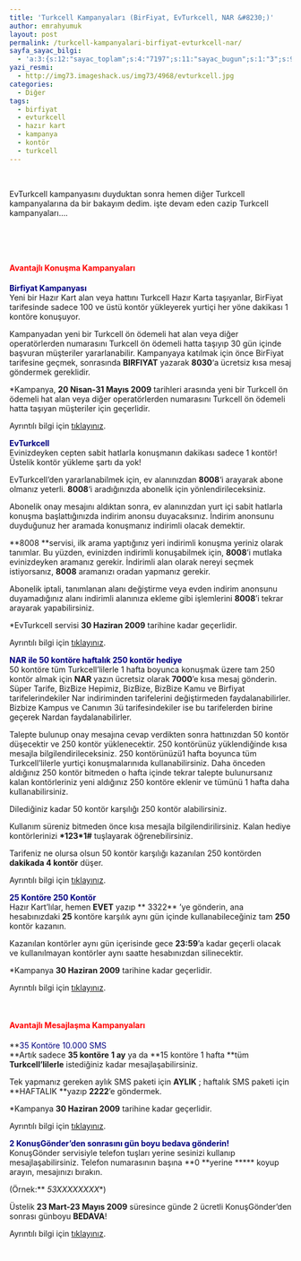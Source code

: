```yaml
---
title: 'Turkcell Kampanyaları (BirFiyat, EvTurkcell, NAR &#8230;)'
author: emrahyumuk
layout: post
permalink: /turkcell-kampanyalari-birfiyat-evturkcell-nar/
sayfa_sayac_bilgi:
  - 'a:3:{s:12:"sayac_toplam";s:4:"7197";s:11:"sayac_bugun";s:1:"3";s:9:"son_okuma";s:10:"1364921833";}'
yazi_resmi:
  - http://img73.imageshack.us/img73/4968/evturkcell.jpg
categories:
  - Diğer
tags:
  - birfiyat
  - evturkcell
  - hazır kart
  - kampanya
  - kontör
  - turkcell
---
```

<span style="color: #ffffff;">.</span>

EvTurkcell kampanyasını duyduktan sonra hemen diğer Turkcell kampanyalarına da bir bakayım dedim. işte devam eden cazip Turkcell kampanyaları&#8230;.

<span style="color: #ffffff;">.</span>

<span style="color: #ffffff;"><!--more-->

<br /> </span>

#### <span style="color: #ff0000;"><strong>Avantajlı Konuşma Kampanyaları</strong></span>

<span style="color: #000080;"><strong>Birfiyat Kampanyası</strong></span>  
Yeni bir Hazır Kart alan veya hattını Turkcell Hazır Karta taşıyanlar, BirFiyat tarifesinde sadece 100 ve üstü kontör yükleyerek yurtiçi her yöne dakikası 1 kontöre konuşuyor.

Kampanyadan yeni bir Turkcell ön ödemeli hat alan veya diğer operatörlerden numarasını Turkcell ön ödemeli hatta taşıyıp 30 gün içinde başvuran müşteriler yararlanabilir. Kampanyaya katılmak için önce BirFiyat tarifesine geçmek, sonrasında **BIRFIYAT** yazarak **8030**&#8216;a ücretsiz kısa mesaj göndermek gereklidir.

*Kampanya, **20 Nisan-31 Mayıs 2009** tarihleri arasında yeni bir Turkcell ön ödemeli hat alan veya diğer operatörlerden numarasını Turkcell ön ödemeli hatta taşıyan müşteriler için geçerlidir.

Ayrıntılı bilgi için <a href="http://www.turkcell.com.tr/bireysel/kampanyalar/avantajlikonusma/birfiyatkampanyasi" target="_blank">tıklayınız</a>.

<span style="color: #000080;"><strong>EvTurkcell</strong></span>  
Evinizdeyken cepten sabit hatlarla konuşmanın dakikası sadece 1 kontör! Üstelik kontör yükleme şartı da yok!

EvTurkcell’den yararlanabilmek için, ev alanınızdan **8008**&#8216;i arayarak abone olmanız yeterli. **8008**&#8216;i aradığınızda abonelik için yönlendirileceksiniz.

Abonelik onay mesajını aldıktan sonra, ev alanınızdan yurt içi sabit hatlarla konuşma başlattığınızda indirim anonsu duyacaksınız. İndirim anonsunu duyduğunuz her aramada konuşmanız indirimli olacak demektir.

**8008 **servisi, ilk arama yaptığınız yeri indirimli konuşma yeriniz olarak tanımlar. Bu yüzden, evinizden indirimli konuşabilmek için, **8008**’i mutlaka evinizdeyken aramanız gerekir. İndirimli alan olarak nereyi seçmek istiyorsanız, **8008** aramanızı oradan yapmanız gerekir.

Abonelik iptali, tanımlanan alanı değiştirme veya evden indirim anonsunu duyamadığınız alanı indirimli alanınıza ekleme gibi işlemlerini **8008**’i tekrar arayarak yapabilirsiniz.

*EvTurkcell servisi **30 Haziran 2009** tarihine kadar geçerlidir.

Ayrıntılı bilgi için <a href="http://www.turkcell.com.tr/bireysel/kampanyalar/avantajlikonusma/evturkcell" target="_blank">tıklayınız</a>.

<span style="color: #000080;"><strong>NAR ile 50 kontöre haftalık 250 kontör hediye</strong></span>  
50 kontöre tüm Turkcell’lilerle 1 hafta boyunca konuşmak üzere tam 250 kontör almak için **NAR** yazın ücretsiz olarak **7000**’e kısa mesaj gönderin. Süper Tarife, BizBize Hepimiz, BizBize, BizBize Kamu ve Birfiyat tarifelerindekiler Nar indiriminden tarifelerini değiştirmeden faydalanabilirler. Bizbize Kampus ve Canımın 3ü tarifesindekiler ise bu tarifelerden birine geçerek Nardan faydalanabilirler.

Talepte bulunup onay mesajına cevap verdikten sonra hattınızdan 50 kontör düşecektir ve 250 kontör yüklenecektir. 250 kontörünüz yüklendiğinde kısa mesajla bilgilendirileceksiniz. 250 kontörünüzü1 hafta boyunca tüm Turkcell’lilerle yurtiçi konuşmalarınıda kullanabilirsiniz. Daha önceden aldığınız 250 kontör bitmeden o hafta içinde tekrar talepte bulunursanız kalan kontörleriniz yeni aldığınız 250 kontöre eklenir ve tümünü 1 hafta daha kullanabilirsiniz.

Dilediğiniz kadar 50 kontör karşılığı 250 kontör alabilirsiniz.

Kullanım süreniz bitmeden önce kısa mesajla bilgilendirilirsiniz. Kalan hediye kontörlerinizi **\*123\*1#** tuşlayarak öğrenebilirsiniz.

Tarifeniz ne olursa olsun 50 kontör karşılığı kazanılan 250 kontörden **dakikada 4 kontör** düşer.

Ayrıntılı bilgi için <a href="http://www.turkcell.com.tr/bireysel/kampanyalar/avantajlikonusma/yuklekazan" target="_blank">tıklayınız</a>.

<span style="color: #000080;"><strong>25 Kontöre 250 Kontör</strong></span>  
Hazır Kart’lılar, hemen **<span class="orangetxt">EVET</span>** yazıp ** <span class="orangetxt">3322</span>** ’ye gönderin, ana hesabınızdaki **25** kontöre karşılık aynı gün içinde kullanabileceğiniz tam **250** kontör kazanın.

Kazanılan kontörler aynı gün içerisinde gece **23:59**’a kadar geçerli olacak ve kullanılmayan kontörler aynı saatte hesabınızdan silinecektir.

*Kampanya **30 Haziran 2009** tarihine kadar geçerlidir.

Ayrıntılı bilgi için <a href="http://www.turkcell.com.tr/bireysel/kampanyalar/avantajlikonusma/25kontore250kontor" target="_blank">tıklayınız</a>.

<span style="color: #ffffff;">.</span>

#### <span style="color: #ff0000;"><strong><strong>Avantajlı Mesajlaşma Kampanyaları</strong></strong></span>

**<span style="color: #000080;">35 Kontöre 10.000 SMS</span>  
**Artık sadece **35 kontöre** **1 ay** ya da **15 kontöre 1 hafta **tüm **Turkcell&#8217;lilerle** istediğiniz kadar mesajlaşabilirsiniz.

Tek yapmanız gereken aylık SMS paketi için **<span class="orangetxt">AYLIK</span>** ; haftalık SMS paketi için **<span class="orangetxt">HAFTALIK</span> **yazıp **<span class="orangetxt">2222</span>**’e göndermek.

*Kampanya **30 Haziran 2009** tarihine kadar geçerlidir.

Ayrıntılı bilgi için <a href="http://www.turkcell.com.tr/bireysel/kampanyalar/avantajlisms/sinirsizsmspaketleri" target="_blank">tıklayınız</a>.

<span style="color: #000080;"><strong>2 KonuşGönder&#8217;den sonrasını gün boyu bedava gönderin!</strong></span>  
KonuşGönder servisiyle telefon tuşları yerine sesinizi kullanıp mesajlaşabilirsiniz. Telefon numarasının başına **0 **yerine ***** koyup arayın, mesajınızı bırakın.

(Örnek:** *53XXXXXXXX**)

Üstelik **23 Mart-23 Mayıs 2009** süresince günde 2 ücretli KonuşGönder&#8217;den sonrası günboyu **BEDAVA**!

Ayrıntılı bilgi için <a href="http://www.turkcell.com.tr/bireysel/kampanyalar/avantajlisms/konusgonderkampanyasi" target="_blank">tıklayınız</a>.

<span style="color: #ffffff;">.</span>